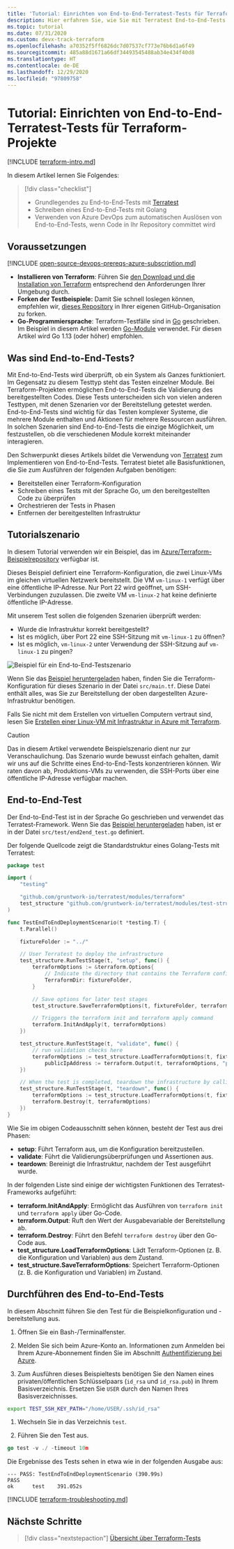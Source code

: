 ```yaml
---
title: 'Tutorial: Einrichten von End-to-End-Terratest-Tests für Terraform-Projekte'
description: Hier erfahren Sie, wie Sie mit Terratest End-to-End-Tests für Terraform-Projekte ausführen.
ms.topic: tutorial
ms.date: 07/31/2020
ms.custom: devx-track-terraform
ms.openlocfilehash: a70352f5ff6826dc7d07537cf773e76b6d1a6f49
ms.sourcegitcommit: 485a88d1671a66df34493545488ab34e434f40d8
ms.translationtype: HT
ms.contentlocale: de-DE
ms.lasthandoff: 12/29/2020
ms.locfileid: "97809758"
---
```

# <a name="tutorial-setup-end-to-end-terratest-testing-on-terraform-projects"></a>Tutorial: Einrichten von End-to-End-Terratest-Tests für Terraform-Projekte

[!INCLUDE [terraform-intro.md](includes/terraform-intro.md)]

In diesem Artikel lernen Sie Folgendes:

> [!div class="checklist"]
> * Grundlegendes zu End-to-End-Tests mit [Terratest](https://github.com/gruntwork-io/terratest)
> * Schreiben eines End-to-End-Tests mit Golang
> * Verwenden von Azure DevOps zum automatischen Auslösen von End-to-End-Tests, wenn Code in Ihr Repository committet wird

## <a name="prerequisites"></a>Voraussetzungen

[!INCLUDE [open-source-devops-prereqs-azure-subscription.md](../includes/open-source-devops-prereqs-azure-subscription.md)]
- **Installieren von Terraform**: Führen Sie [den Download und die Installation von Terraform](https://www.terraform.io/downloads.html) entsprechend den Anforderungen Ihrer Umgebung durch.
- **Forken der Testbeispiele:** Damit Sie schnell loslegen können, empfehlen wir, [dieses Repository](https://github.com/Azure/terraform) in Ihrer eigenen GitHub-Organisation zu forken.
- **Go-Programmiersprache**: Terraform-Testfälle sind in [Go](https://golang.org/dl/) geschrieben. Im Beispiel in diesem Artikel werden [Go-Module](https://blog.golang.org/using-go-modules) verwendet. Für diesen Artikel wird Go 1.13 (oder höher) empfohlen.

## <a name="what-is-end-to-end-testing"></a>Was sind End-to-End-Tests?

Mit End-to-End-Tests wird überprüft, ob ein System als Ganzes funktioniert. Im Gegensatz zu diesem Testtyp steht das Testen einzelner Module. Bei Terraform-Projekten ermöglichen End-to-End-Tests die Validierung des bereitgestellten Codes. Diese Tests unterscheiden sich von vielen anderen Testtypen, mit denen Szenarien vor der Bereitstellung getestet werden. End-to-End-Tests sind wichtig für das Testen komplexer Systeme, die mehrere Module enthalten und Aktionen für mehrere Ressourcen ausführen. In solchen Szenarien sind End-to-End-Tests die einzige Möglichkeit, um festzustellen, ob die verschiedenen Module korrekt miteinander interagieren.

Den Schwerpunkt dieses Artikels bildet die Verwendung von [Terratest](https://github.com/gruntwork-io/terratest) zum Implementieren von End-to-End-Tests. Terratest bietet alle Basisfunktionen, die Sie zum Ausführen der folgenden Aufgaben benötigen:

- Bereitstellen einer Terraform-Konfiguration
- Schreiben eines Tests mit der Sprache Go, um den bereitgestellten Code zu überprüfen
- Orchestrieren der Tests in Phasen
- Entfernen der bereitgestellten Infrastruktur

## <a name="tutorial-scenario"></a>Tutorialszenario

In diesem Tutorial verwenden wir ein Beispiel, das im [Azure/Terraform-Beispielrepository](https://github.com/Azure/terraform/blob/master/samples/end-to-end-testing/README.md) verfügbar ist.

Dieses Beispiel definiert eine Terraform-Konfiguration, die zwei Linux-VMs im gleichen virtuellen Netzwerk bereitstellt. Die VM `vm-linux-1` verfügt über eine öffentliche IP-Adresse. Nur Port 22 wird geöffnet, um SSH-Verbindungen zuzulassen. Die zweite VM `vm-linux-2` hat keine definierte öffentliche IP-Adresse.

Mit unserem Test sollen die folgenden Szenarien überprüft werden:

- Wurde die Infrastruktur korrekt bereitgestellt?
- Ist es möglich, über Port 22 eine SSH-Sitzung mit `vm-linux-1` zu öffnen?
- Ist es möglich, `vm-linux-2` unter Verwendung der SSH-Sitzung auf `vm-linux-1` zu pingen?

![Beispiel für ein End-to-End-Testszenario](media/best-practices-end-to-end-testing/scenario.png)

Wenn Sie das [Beispiel heruntergeladen](#prerequisites) haben, finden Sie die Terraform-Konfiguration für dieses Szenario in der Datei `src/main.tf`. Diese Datei enthält alles, was Sie zur Bereitstellung der oben dargestellten Azure-Infrastruktur benötigen.

Falls Sie nicht mit dem Erstellen von virtuellen Computern vertraut sind, lesen Sie [Erstellen einer Linux-VM mit Infrastruktur in Azure mit Terraform](create-linux-virtual-machine-with-infrastructure.md).

> [!CAUTION]
> Das in diesem Artikel verwendete Beispielszenario dient nur zur Veranschaulichung. Das Szenario wurde bewusst einfach gehalten, damit wir uns auf die Schritte eines End-to-End-Tests konzentrieren können. Wir raten davon ab, Produktions-VMs zu verwenden, die SSH-Ports über eine öffentliche IP-Adresse verfügbar machen.

## <a name="end-to-end-test"></a>End-to-End-Test

Der End-to-End-Test ist in der Sprache Go geschrieben und verwendet das Terratest-Framework. Wenn Sie das [Beispiel heruntergeladen](#prerequisites) haben, ist er in der Datei `src/test/end2end_test.go` definiert.

Der folgende Quellcode zeigt die Standardstruktur eines Golang-Tests mit Terratest:

```Go
package test

import (
    "testing"

    "github.com/gruntwork-io/terratest/modules/terraform"
    test_structure "github.com/gruntwork-io/terratest/modules/test-structure"
)

func TestEndToEndDeploymentScenario(t *testing.T) {
    t.Parallel()

    fixtureFolder := "../"

    // User Terratest to deploy the infrastructure
    test_structure.RunTestStage(t, "setup", func() {
        terraformOptions := &terraform.Options{
            // Indicate the directory that contains the Terraform configuration to deploy
            TerraformDir: fixtureFolder,
        }

        // Save options for later test stages
        test_structure.SaveTerraformOptions(t, fixtureFolder, terraformOptions)

        // Triggers the terraform init and terraform apply command
        terraform.InitAndApply(t, terraformOptions)
    })

    test_structure.RunTestStage(t, "validate", func() {
        // run validation checks here
        terraformOptions := test_structure.LoadTerraformOptions(t, fixtureFolder)
            publicIpAddress := terraform.Output(t, terraformOptions, "public_ip_address")
    })

    // When the test is completed, teardown the infrastructure by calling terraform destroy
    test_structure.RunTestStage(t, "teardown", func() {
        terraformOptions := test_structure.LoadTerraformOptions(t, fixtureFolder)
        terraform.Destroy(t, terraformOptions)
    })
}
```

Wie Sie im obigen Codeausschnitt sehen können, besteht der Test aus drei Phasen:

- **setup**: Führt Terraform aus, um die Konfiguration bereitzustellen.
- **validate**: Führt die Validierungsüberprüfungen und Assertionen aus.
- **teardown**: Bereinigt die Infrastruktur, nachdem der Test ausgeführt wurde.

In der folgenden Liste sind einige der wichtigsten Funktionen des Terratest-Frameworks aufgeführt:

- **terraform.InitAndApply**: Ermöglicht das Ausführen von `terraform init` und `terraform apply` über Go-Code.
- **terraform.Output**: Ruft den Wert der Ausgabevariable der Bereitstellung ab.
- **terraform.Destroy**: Führt den Befehl `terraform destroy` über den Go-Code aus.
- **test_structure.LoadTerraformOptions**: Lädt Terraform-Optionen (z. B. die Konfiguration und Variablen) aus dem Zustand.
- **test_structure.SaveTerraformOptions**: Speichert Terraform-Optionen (z. B. die Konfiguration und Variablen) im Zustand.

## <a name="run-the-end-to-end-test"></a>Durchführen des End-to-End-Tests

In diesem Abschnitt führen Sie den Test für die Beispielkonfiguration und -bereitstellung aus. 

1. Öffnen Sie ein Bash-/Terminalfenster.

1. Melden Sie sich beim Azure-Konto an. Informationen zum Anmelden bei Ihrem Azure-Abonnement finden Sie im Abschnitt [Authentifizierung bei Azure](get-started-cloud-shell.md#authenticate-to-azure).

1. Zum Ausführen dieses Beispieltests benötigen Sie den Namen eines privaten/öffentlichen Schlüsselpaars (`id_rsa` und `id_rsa.pub`) in Ihrem Basisverzeichnis. Ersetzen Sie `USER` durch den Namen Ihres Basisverzeichnisses.

```bash
export TEST_SSH_KEY_PATH="/home/USER/.ssh/id_rsa"
```

1. Wechseln Sie in das Verzeichnis `test`.

1. Führen Sie den Test aus.

```go
go test -v ./ -timeout 10m
```

Die Ergebnisse des Tests sehen in etwa wie in der folgenden Ausgabe aus:

```output
--- PASS: TestEndToEndDeploymentScenario (390.99s)
PASS
ok      test    391.052s
```

[!INCLUDE [terraform-troubleshooting.md](includes/terraform-troubleshooting.md)]

## <a name="next-steps"></a>Nächste Schritte

> [!div class="nextstepaction"]
> [Übersicht über Terraform-Tests](best-practices-testing-overview.md)
